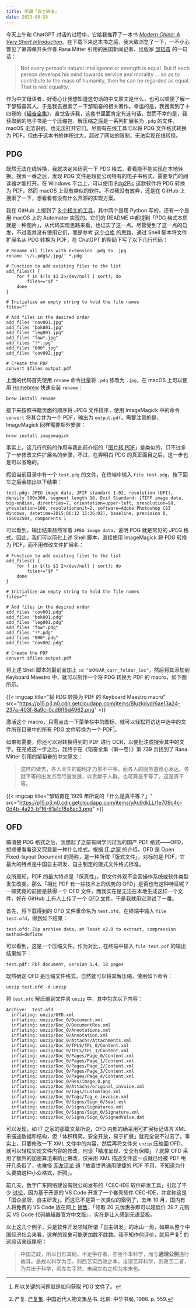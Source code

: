 ```yaml
---
title: 所谓「自主研发」
date: 2023-08-28
---
```


今天上午和 ChatGPT 对话的过程中，它给我推荐了一本书 *[Modern China: A Very Short Introduction](https://doi.org/10.1093/actrade/9780199228027.001.0001)*。在下载下来这本书之后，我大致浏览了一下，一不小心瞥见了第四章开头作者 Rana Mitter 引用的民国新闻记者、出版家 [邹韬奋](https://zh.wikipedia.org/zh-cn/%E9%84%92%E9%9F%9C%E5%A5%AE) 的一句话：

> Not every person’s natural intelligence or strength is equal. But if each person develops his mind towards service and morality … so as to contribute to the mass of humanity, then he can be regarded as equal. That is *real* equality.

作为中文母语者，好奇心让我想知道这句话的中文原文是什么，也可以顺便了解一下邹韬奋其人。于是我去搜索了一下邹韬奋的相关著作。幸运的是，我搜索到了十四卷的《[韬奋全集](https://book.douban.com/subject/3053519/)》，直觉告诉我，这套书里面肯定有这句话。然而不幸的是，我获取到的电子书是一个压缩包，解压缩之后是一系列扩展名为 `.pdg` 的文件，macOS 无法识别，也无法打开它们。尽管有在线工具可以将 PDG 文件格式转换为 PDF，但由于这本书的体积过大，超过了网站的限制，无法实现在线转换。

## PDG

既然无法在线转换，我就决定来研究一下 PDG 格式，看看能不能实现在本地转换。搜索一番之后，发现 PDG 文件是超星公司特有的电子书格式，需要专门的阅读器才能打开。在 Windows 平台上，可以使用 [Pdg2Pic](https://www.cnblogs.com/stronghorse/p/17406168.html) 这款软件将 PDG 转换为 PDF，然而 macOS 上没有类似的软件。不过我没有放弃，还是在 GitHub 上搜索了一下，想看看有没有什么开源的实现方案。

我在 GitHub 上搜到了 [3 个相关的工具](https://github.com/search?q=pdg%20to%20pdf&type=repositories)，其中两个是用 Python 写的，还有一个是用 macOS 上的 Automator 实现的。它们的 README 中都提到「PDG 格式本质就是一种图片」，从代码实现思路来看，也证实了这一点。尽管受到了这一点的启发，不过我并没有使用它们，而是参考 [这个仓库](https://github.com/nizaiwo/pdg2pdf) 的思路，通过 Shell 脚本将文件扩展名从 PDG 转换为 PDF，在 ChatGPT 的帮助下写了以下几行代码：

```shell
# Rename all files with extension .pdg to .jpg
rename 's/\.pdg$/.jpg/' *.pdg

# Function to add existing files to the list
add_files() {
    for f in $(ls $1 2>/dev/null | sort); do
        files+="$f "
    done
}

# Initialize an empty string to hold the file names
files=""

# Add files in the desired order
add_files "cov001.jpg"
add_files "bok001.jpg"
add_files "leg001.jpg"
add_files "fow*.jpg"
add_files "!*.jpg"
add_files "000*.jpg"
add_files "cov002.jpg"

# Create the PDF
convert $files output.pdf
```

上面的代码首先使用 `rename` 命令批量将 `.pdg` 修改为 `.jpg`，在 macOS 上可以使用 [Homebrew](https://brew.sh/) 快速安装 `rename`：

```shell
brew install rename
```

接下来按照书籍页面的顺序将 JPEG 文件排序，使用 ImageMagick 中的命令 `convert` 将其合并为一个 PDF，输出为 `output.pdf`。需要注意的是，ImageMagick 同样需要额外安装：

```shell
brew install imagemagick
```

事实上，这几行代码的作用与我此前介绍的「[图片转 PDF](https://sspai.com/prime/story/cli-utils-for-ordinary-tasks)」是类似的，只不过多了一步修改文件扩展名的步骤，不过，在弄明白 PDG 的真正面目之后，这一步也是可以省略的。

假设当前目录中有一个 `test.pdg` 的文件，在终端中输入 `file test.pdg`，按下回车之后会输出以下结果：

```text
test.pdg: JPEG image data, JFIF standard 1.02, resolution (DPI), density 300x300, segment length 16, Exif Standard: [TIFF image data, big-endian, direntries=7, orientation=upper-left, xresolution=98, yresolution=106, resolutionunit=2, software=Adobe Photoshop CS3 Windows, datetime=2015:06:12 15:36:02], baseline, precision 8, 1560x2504, components 1
```

可以看到，输出结果赫然写着 `JPEG image data`，说明 PDG 就是常见的 JPEG 格式。因此，我们可以简化上述 Shell 脚本，直接使用 ImageMagick 将 PDG 转换为 PDF，而不用修改文件扩展名：

```shell
# Function to add existing files to the list
add_files() {
    for f in $(ls $1 2>/dev/null | sort); do
        files+="$f "
    done
}

# Initialize an empty string to hold the file names
files=""

# Add files in the desired order
add_files "cov001.pdg"
add_files "bok001.pdg"
add_files "leg001.pdg"
add_files "fow*.pdg"
add_files "!*.pdg"
add_files "000*.pdg"
add_files "cov002.pdg"

# Create the PDF
convert $files output.pdf
```

将上述 Shell 脚本的最前面加上 `cd "$KMVAR_curr_folder_loc"`，然后将其添加到 Keyboard Maestro 中，就可以制作一个将 PDG 转换为 PDF 的 macro，如下图所示。

{{< imgcap title="将 PDG 转换为 PDF 的 Keyboard Maestro macro" src="https://p15.p3.n0.cdn.getcloudapp.com/items/Bluzkdyd/6ae13a24-237a-403f-8a9c-0cd6ff6d4962.png" >}}

激活这个 macro，只需点击一下菜单栏中的图标，就可以轻松将访达中选中的文件所在目录中的所有 PDG 文件转换为一个 PDF[^1]。

[^1]: 所以关键的问题就是如何获取 PDG 文件了。

如果有需要，你还可以对转换得到的 PDF 进行 OCR，以便批注或搜索其中的文字。在完成这一步之后，我终于在《韬奋全集（第一卷）》第 739 页找到了 Rana Mitter 引用的邹韬奋的中文原文：

> 这样的做去，各人天生的聪明才力虽不平等，而各人的服务道德心发达，各就平等的出发点而尽量发展，以贡献于人群，也可算是平等了。这是真平等。

{{< imgcap title="邹韬奋在 1929 年所说的「什么是真平等？」" src="https://p15.p3.n0.cdn.getcloudapp.com/items/yAu9dkLL/1e709c4c-0d4b-4a23-bf16-61a1cf8e8ac3.png" >}}

## OFD

搞清楚 PDG 格式之后，我想起了之前有同学问过我的国产 PDF 格式——OFD，想顺便看看这又究竟是一种什么格式。根据 [IT 之家](https://www.ithome.com/0/521/264.htm) 的介绍，OFD 是 Open Fixed-layout Document 的简称，是一种所谓「版式文件」，对标的是 PDF，它最大的特点是中国自主研发、自主制定的版式文件格式标准。

众所周知，PDF 的最大特点是「保真性」，即文件外观不会因操作系统或软件类型发生改变。那么「相比 PDF 有一些技术上的优势的 OFD」是否也有这种特征呢？一探究竟的前提是获得一个 OFD 文件，而我实在是无法在本地生成这样一个文件，好在 GitHub 上有人上传了一个 [OFD 文件](https://github.com/Sakura726/ofdtest/blob/main/src/main/resources/%E7%99%BE%E6%9C%9B%E4%BA%91%E5%A2%9E%E5%80%BC%E7%A8%8E%E5%8F%91%E7%A5%A8.ofd)，于是我就用它测试了一番。

首先，将下载得到的 OFD 文件重命名为 `test.ofd`，在终端中输入 `file test.ofd`，得到如下结果：

```text
test.ofd: Zip archive data, at least v2.0 to extract, compression method=deflate
```

可以看到，这是一个压缩文件。作为对比，在终端中输入 `file test.pdf` 的输出结果如下：

```text
test.pdf: PDF document, version 1.4, 18 pages
```

既然确定 OFD 是压缩文件格式，自然就可以将其解压缩，使用如下命令：

```shell
unzip test.ofd -d unzip
```

将 `test.ofd` 解压缩到文件夹 `unzip` 中，其中包含以下内容：

```text
Archive:  test.ofd
  inflating: unzip/OFD.xml
  inflating: unzip/Doc_0/Document.xml
  inflating: unzip/Doc_0/DocumentRes.xml
  inflating: unzip/Doc_0/Annotations.xml
  inflating: unzip/Doc_0/Annotation.xml
  inflating: unzip/Doc_0/Attachs/Attachments.xml
  inflating: unzip/Doc_0/TPLS/TPL_0/Content.xml
  inflating: unzip/Doc_0/TPLS/TPL_1/Content.xml
  inflating: unzip/Doc_0/Pages/Page_0/Content.xml
  inflating: unzip/Doc_0/Pages/Page_1/Content.xml
  inflating: unzip/Doc_0/Pages/Page_2/Content.xml
  inflating: unzip/Doc_0/Pages/Page_3/Content.xml
  inflating: unzip/Doc_0/Pages/Page_4/Content.xml
  inflating: unzip/Doc_0/Res/image_0.png
  inflating: unzip/Doc_0/Attachs/original_invoice.xml
  inflating: unzip/Doc_0/Tags/CustomTags.xml
  inflating: unzip/Doc_0/Tags/Tag_e-invoice.xml
  inflating: unzip/Doc_0/Signs/Sign_0/Seal.esl
  inflating: unzip/Doc_0/Signs/Signatures.xml
  inflating: unzip/Doc_0/Signs/Sign_0/Signature.xml
  inflating: unzip/Doc_0/Signs/Sign_0/SignedValue.dat
```

可以发现，如 IT 之家的那篇文章所说，OFD 内部的确采用可扩展标记语言 XML 来描述数据和结构，但「体积精简，安全开放，易于扩展」就完全说不过去了。事实上，只要修改一下 XML 文件中的内容，然后再将文件夹 `unzip` 压缩回 OFD，就可以轻松实现文件内容的修改，何谈「精准呈现、安全有保障」？就算 OFD 采用了额外的加密算法来防止篡改，仅采用 XML 描述文件这一点就已经被 PDF 甩开几条街了，也难怪 [网友评论](https://zhuanlan.zhihu.com/p/150242512) 道「放着世界通用便捷的 PDF 不用，不知道为什么要搞这种小众格式，折腾」。

前几天，数字广东网络建设有限公司发布的「CEC-IDE 软件研发工具」引起了不少 [讨论](https://github.com/microsoft/vscode/issues/191229)，因为基于开源的 VS Code 开发了一个套壳软件 CEC-IDE，并宣称这是「国企品牌，自主研发」。而这已不是第一次类似的案例了，去年 10 月，国内有人将免费的 VS Code 放在网上 [销售](https://github.com/microsoft/vscode/issues/163798)，「领取 20 元优惠券即可以超低价 39.7 元购买 VS Code 代码编辑器官方中文版」，实在是让人感到无语至极。

以上这几个例子，只是软件开发领域所谓「自主研发」的冰山一角，如果从整个中国经济社会来看，这样的现象可能更加数不胜数。我不知作何评价，就用严复[^2] 的这段话来结尾吧：

> 中国之政，所以日形其绌，不足争存者，亦坐不本科学，而与**通理公例**违行故耳。是故以科学为艺，则西艺实西政之本。设谓艺非科学，则政艺二者，乃并出于科学，若左右手然，未闻左右之相为本末也。

[^2]: 严复. [严复集](https://book.douban.com/subject/2141017/). 中国近代人物文集丛书. 北京: 中华书局, 1986. p. 559.
